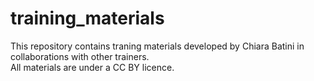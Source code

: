 # training_materials  

This repository contains traning materials developed by Chiara Batini in collaborations with other trainers.  
All materials are under a CC BY licence.  
